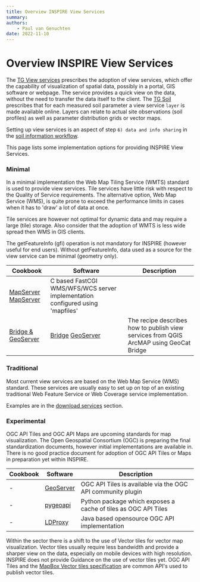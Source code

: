 ```yaml
---
title: Overview INSPIRE View Services
summary: 
authors:
    - Paul van Genuchten
date: 2022-11-10
---
```


# Overview INSPIRE View Services

The [TG View services](https://inspire.ec.europa.eu/documents/technical-guidance-implementation-inspire-view-services-1) prescribes the adoption of view services, which offer the capability of visualization of spatial data, possibly in a portal, GIS software or webpage. The service provides a quick view on the data, without the need to transfer the data itself to the client. The [TG Soil](https://inspire.ec.europa.eu/id/document/tg/so) prescribes that for each measured soil parameter a view service `layer` is made available online. Layers can relate to actual site observations (soil profiles) as well as parameter distribution grids or vector maps.

Setting up view services is an aspect of step `6) data and info sharing` in the [soil information workflow](https://www.isric.org/index.php/utilise/community-practice).

This page lists some implementation options for providing INSPIRE View Services.

### Minimal

In a minimal implementation the Web Map Tiling Service (WMTS) standard is used to provide view services. Tile services have little risk with respect to the Quality of Service requirements. The alternative option, Web Map Service (WMS), is quite prone to exceed the performance limits in cases when it has to 'draw' a lot of data at once.

Tile services are however not optimal for dynamic data and may require a large (tile) storage. Also consider that the adoption of WMTS is less wide spread then WMS in GIS clients.

The getFeatureInfo (gfi) operation is not mandatory for INSPIRE (however useful for end users). Without getFeatureInfo, data used as a source for the view service can be minimal (geometry only).

| Cookbook | Software | Description |
| --- | --- | --- |
| [MapServer](cookbook/mapserver.md) [MapServer](https://mapserver.org/) | C based FastCGI WMS/WFS/WCS server implementation configured using 'mapfiles' |
| [Bridge & GeoServer](cookbook/bridge-geoserver-geonetwork.md) | [Bridge](https://geocat.net/bridge) [GeoServer](https://geoserver.org) | The recipe describes how to publish view services from QGIS ArcMAP using GeoCat Bridge |

### Traditional

Most current view services are based on the Web Map Service (WMS) standard. These services are usually easy to set up on top of an existing traditional Web Feature Service or Web Coverage service implementation.

Examples are in the [download services](download.md) section.

### Experimental

OGC API Tiles and OGC API Maps are upcoming standards for map visualization. The Open Geospatial Consortium (OGC) is preparing the final standardization documents, however initial implementations are available in. There is no good practice document for adoption of OGC API Tiles or Maps in preparation yet within INSPIRE.

| Cookbook | Software | Description |
| --- | --- | --- |
| - | [GeoServer](https://geoserver.org/) | OGC API Tiles is available via the OGC API community plugin |
| - | [pygeoapi](https://pygeoapi.io/) | Python package which exposes a cache of tiles as OGC API Tiles |
| - | [LDProxy](https://github.com/interactive-instruments/ldproxy) | Java based opensource OGC API implementation |

Within the sector there is a shift to the use of Vector tiles for vector map visualization. Vector tiles usually require less bandwidth and provide a sharper view on the data, especially on mobile devices with high resolution. INSPIRE does not provide Guidance on the use of vector tiles yet. OGC API Tiles and the [MapBox Vector tiles specification](https://github.com/mapbox/tilejson-spec) are common API's used to publish vector tiles.



